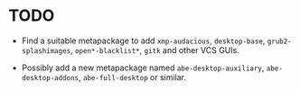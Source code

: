 TODO
====

* Find a suitable metapackage to add `xmp-audacious`, `desktop-base`,
  `grub2-splashimages`, `open*-blacklist*`, `gitk` and other VCS GUIs.

* Possibly add a new metapackage named `abe-desktop-auxiliary`,
  `abe-desktop-addons`, `abe-full-desktop` or similar.

